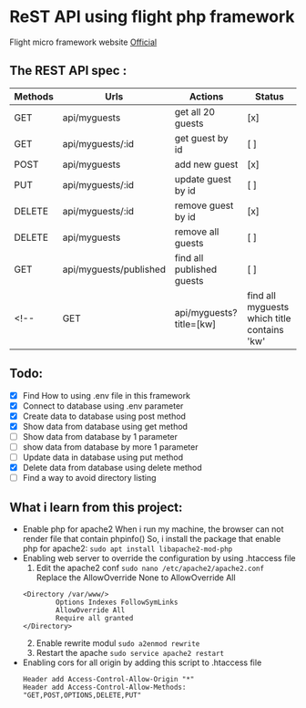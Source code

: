 # ReST API using  flight php framework

Flight micro framework website [Official](https://flightphp.com/)

## The REST API spec :

| Methods  | Urls | Actions | Status |
| ------------- | ------------- | ------------- | ------------- | 
| GET | api/myguests | get all 20 guests | [x] |
| GET | api/myguests/:id | get guest by id | [ ] |
| POST | api/myguests | add new guest | [x] |
| PUT | api/myguests/:id | update guest by id | [ ] |
| DELETE | api/myguests/:id | remove guest by id | [x] |
| DELETE | api/myguests | remove all guests | [ ] |
| GET | api/myguests/published | find all published guests | [ ] |
<!-- | GET | api/myguests?title=[kw] | find all myguests which title contains 'kw' | -->

## Todo:
- [x] Find How to using .env file in this framework
- [x] Connect to database using .env parameter
- [x] Create data to database using post method
- [x] Show data from database using get method
- [ ] Show data from database by 1 parameter
- [ ] show data from database by more 1 parameter
- [ ] Update data in database using put method
- [x] Delete data from database using delete method
- [ ] Find a way to avoid directory listing

## What i learn from this project:
- Enable php for apache2
  When i run my machine, the browser can not render file that contain phpinfo()
  So, i install the package that enable php for apache2:
  `sudo apt install libapache2-mod-php`
- Enabling web server to override the configuration by using .htaccess file
  1. Edit the apache2 conf
    `sudo nano /etc/apache2/apache2.conf`
    Replace the AllowOverride None to AllowOverride All
    ```
    <Directory /var/www/>
            Options Indexes FollowSymLinks
            AllowOverride All
            Require all granted
    </Directory>
    ```
  2. Enable rewrite modul `sudo a2enmod rewrite` 
  3. Restart the apache `sudo service apache2 restart`
- Enabling cors for all origin by adding this script to .htaccess file
  ```
  Header add Access-Control-Allow-Origin "*"
  Header add Access-Control-Allow-Methods: "GET,POST,OPTIONS,DELETE,PUT"
  ```
